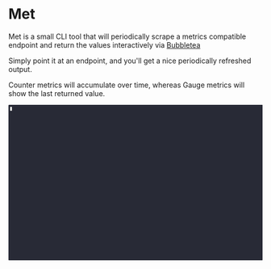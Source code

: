 # Met

Met is a small CLI tool that will periodically scrape a metrics compatible endpoint and return the values interactively via [Bubbletea](https://github.com/charmbracelet/bubbletea)

Simply point it at an endpoint, and you'll get a nice periodically refreshed output.

Counter metrics will accumulate over time, whereas Gauge metrics will show the last returned value.

![Met](assets/met.gif)